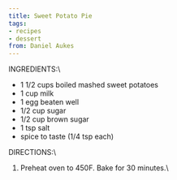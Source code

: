 ```yaml
---
title: Sweet Potato Pie
tags:
- recipes
- dessert
from: Daniel Aukes
---
```

INGREDIENTS:\

-   1 1/2 cups boiled mashed sweet potatoes
-   1 cup milk
-   1 egg beaten well
-   1/2 cup sugar
-   1/2 cup brown sugar
-   1 tsp salt
-   spice to taste (1/4 tsp each)

DIRECTIONS:\

1.  Preheat oven to 450F. Bake for 30 minutes.\
